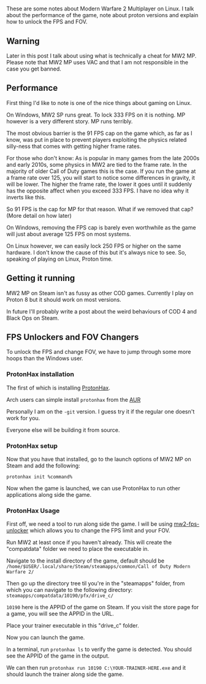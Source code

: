 <!--
.. title: Modern Warfare 2 MP on Linux
.. slug: modern-warfare-2-mp-on-linux
.. date: 2023-07-11 19:18:53 UTC+01:00
.. tags: linux, gaming, MW2, COD, Steam
.. category: 
.. link: 
.. description: 
.. type: text
-->

# 

These are some notes about Modern Warfare 2 Multiplayer on Linux. I talk about the performance of the game, note about proton versions and explain how to unlock the FPS and FOV.

## Warning

Later in this post I talk about using what is technically a cheat for MW2 MP. Please note that MW2 MP uses VAC and that I am not responsible in the case you get banned.

## Performance

First thing I'd like to note is one of the nice things about gaming on Linux.

On Windows, MW2 SP runs great. To lock 333 FPS on it is nothing. MP however is a very different story. MP runs terribly.

The most obvious barrier is the 91 FPS cap on the game which, as far as I know, was put in place to prevent players exploiting the physics related silly-ness that comes with getting higher frame rates.

For those who don't know: As is popular in many games from the late 2000s and early 2010s, some physics in MW2 are tied to the frame rate. In the majority of older Call of Duty games this is the case. If you run the game at a frame rate over 125, you will start to notice some differences in gravity, it will be lower. The higher the frame rate, the lower it goes until it suddenly has the opposite affect when you exceed 333 FPS. I have no idea why it inverts like this.

So 91 FPS is the cap for MP for that reason. What if we removed that cap? (More detail on how later)

On Windows, removing the FPS cap is barely even worthwhile as the game will just about average 125 FPS on most systems.

On Linux however, we can easily lock 250 FPS or higher on the same hardware. I don't know the cause of this but it's always nice to see. So, speaking of playing on Linux, Proton time.

## Getting it running

MW2 MP on Steam isn't as fussy as other COD games. Currently I play on Proton 8 but it should work on most versions.

In future I'll probably write a post about the weird behaviours of COD 4 and Black Ops on Steam.

## FPS Unlockers and FOV Changers

To unlock the FPS and change FOV, we have to jump through some more hoops than the Windows user.

### ProtonHax installation

The first of which is installing [ProtonHax](https://github.com/jcnils/protonhax).

Arch users can simple install `protonhax` from the [AUR](https://aur.archlinux.org/packages/protonhax)

Personally I am on the `-git` version. I guess try it if the regular one doesn't work for you.

Everyone else will be building it from source.

### ProtonHax setup

Now that you have that installed, go to the launch options of MW2 MP on Steam and add the following:

```
protonhax init %command%
```

Now when the game is launched, we can use ProtonHax to run other applications along side the game.

### ProtonHax Usage

First off, we need a tool to run along side the game. I will be using [mw2-fps-unlocker](https://github.com/Chopper1337/mw2-fps-unlocker) which allows you to change the FPS limit and your FOV.

Run MW2 at least once if you haven't already. This will create the "compatdata" folder we need to place the executable in.

Navigate to the install directory of the game, default should be `/home/$USER/.local/share/Steam/steamapps/common/Call of Duty Modern Warfare 2/`

Then go up the directory tree til you're in the "steamapps" folder, from which you can navigate to the following directory: `steamapps/compatdata/10190/pfx/drive_c/`

`10190` here is the APPID of the game on Steam. If you visit the store page for a game, you will see the APPID in the URL.

Place your trainer executable in this "drive_c" folder.

Now you can launch the game.

In a terminal, run `protonhax ls` to verify the game is detected. You should see the APPID of the game in the output.

We can then run `protonhax run 10190 C:\YOUR-TRAINER-HERE.exe` and it should launch the trainer along side the game.
